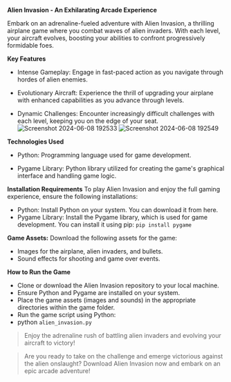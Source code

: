 **Alien Invasion - An Exhilarating Arcade Experience**

Embark on an adrenaline-fueled adventure with Alien Invasion, a thrilling airplane game where you combat waves of alien invaders. With each level, your aircraft evolves, boosting your abilities to confront progressively formidable foes.

**Key Features**
- Intense Gameplay: Engage in fast-paced action as you navigate through hordes of alien enemies.

- Evolutionary Aircraft: Experience the thrill of upgrading your airplane with enhanced capabilities as you advance through levels.

- Dynamic Challenges: Encounter increasingly difficult challenges with each level, keeping you on the edge of your seat.
![Screenshot 2024-06-08 192533](https://github.com/user-attachments/assets/6adf6d74-f4fc-4f2d-89da-6454e9629bc5)
![Screenshot 2024-06-08 192549](https://github.com/user-attachments/assets/14f8821c-448b-49c3-97ab-83f6c73b97de)

**Technologies Used**
- Python: Programming language used for game development.

- Pygame Library: Python library utilized for creating the game's graphical interface and handling game logic.

**Installation Requirements**
To play Alien Invasion and enjoy the full gaming experience, ensure the following installations:

- Python: Install Python on your system. You can download it from here.
- Pygame Library: Install the Pygame library, which is used for game development. You can install it using pip:
```pip install pygame```

**Game Assets:** Download the following assets for the game:
- Images for the airplane, alien invaders, and bullets.
- Sound effects for shooting and game over events.

**How to Run the Game**
- Clone or download the Alien Invasion repository to your local machine.
- Ensure Python and Pygame are installed on your system.
- Place the game assets (images and sounds) in the appropriate directories within the game folder.
- Run the game script using Python:
- python ```alien_invasion.py```

>Enjoy the adrenaline rush of battling alien invaders and evolving your aircraft to victory!

> Are you ready to take on the challenge and emerge victorious against the alien onslaught? Download Alien Invasion now and embark on an epic arcade adventure!

